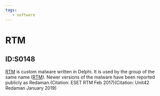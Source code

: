 ```yaml
---
tags:
   - software
---
```

# RTM
## ID:S0148
[RTM](/mitre/software/S0148) is custom malware written in Delphi. It is used by the group of the same name ([RTM](/mitre/groups/G0048)). Newer versions of the malware have been reported publicly as Redaman.(Citation: ESET RTM Feb 2017)(Citation: Unit42 Redaman January 2019)
